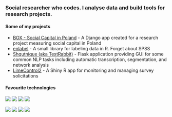 <!--
**wjk-g/wjk-g** is a ✨ _special_ ✨ repository because its `README.md` (this file) appears on your GitHub profile.
-->

### Social researcher who codes. I analyse data and build tools for research projects.

#### Some of my projects

+ [BOX - Social Capital in Poland](https://box.kapitalspoleczny.org) - A Django app created for a research project measuring social capital in Poland
+ [enlabel](https://github.com/wjk-g/enlabel) - A small library for labeling data in R. Forget about SPSS
+ [Shqutnique (aka TextRabbit)](https://github.com/wjk-g/TextRabbit) - Flask application providing GUI for some common NLP tasks including automatic transcription, segmentation, and network analysis
+ [LimeControl2](https://github.com/wjk-g/LimeControl2) - A Shiny R app for monitoring and managing survey solicitations

#### Favourite technologies

![](https://img.shields.io/badge/Python-blue)
![](https://img.shields.io/badge/R-blue)
![](https://img.shields.io/badge/JavaScript-yellow)
![](https://img.shields.io/badge/SQL-lightgrey)

![](https://img.shields.io/badge/Framework-Flask-lightgrey)
![](https://img.shields.io/badge/Framework-Django-darkgreen)
![](https://img.shields.io/badge/Microframework-Shiny-lightblue)
![](https://img.shields.io/badge/Microframework-Streamlit-red)
